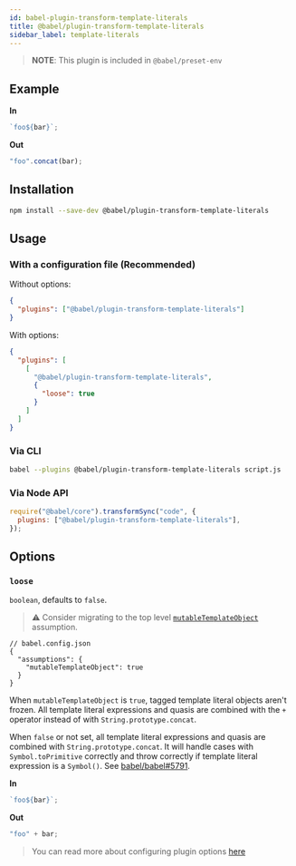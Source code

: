 ```yaml
---
id: babel-plugin-transform-template-literals
title: @babel/plugin-transform-template-literals
sidebar_label: template-literals
---
```


> **NOTE**: This plugin is included in `@babel/preset-env`

## Example

**In**

```javascript
`foo${bar}`;
```

**Out**

```javascript
"foo".concat(bar);
```

## Installation

```sh
npm install --save-dev @babel/plugin-transform-template-literals
```

## Usage

### With a configuration file (Recommended)

Without options:

```json
{
  "plugins": ["@babel/plugin-transform-template-literals"]
}
```

With options:

```json
{
  "plugins": [
    [
      "@babel/plugin-transform-template-literals",
      {
        "loose": true
      }
    ]
  ]
}
```

### Via CLI

```sh
babel --plugins @babel/plugin-transform-template-literals script.js
```

### Via Node API

```javascript
require("@babel/core").transformSync("code", {
  plugins: ["@babel/plugin-transform-template-literals"],
});
```

## Options

### `loose`

`boolean`, defaults to `false`.

> ⚠️ Consider migrating to the top level [`mutableTemplateObject`](assumptions.md#mutabletemplateobject) assumption.

```jsonc
// babel.config.json
{
  "assumptions": {
    "mutableTemplateObject": true
  }
}
```

When `mutableTemplateObject` is `true`, tagged template literal objects aren't frozen. All template literal expressions and quasis are combined with the `+` operator instead of with `String.prototype.concat`.

When `false` or not set, all template literal expressions and quasis are combined with `String.prototype.concat`. It will handle cases with `Symbol.toPrimitive` correctly and throw correctly if template literal expression is a `Symbol()`. See [babel/babel#5791](https://github.com/babel/babel/pull/5791).

**In**

```javascript
`foo${bar}`;
```

**Out**

```javascript
"foo" + bar;
```

> You can read more about configuring plugin options [here](https://babeljs.io/docs/en/plugins#plugin-options)
